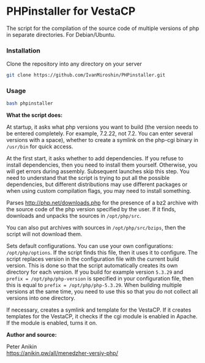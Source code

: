
# PHPinstaller for VestaCP

The script for the compilation of the source code of multiple versions of php in separate directories. For Debian/Ubuntu.

### Installation

Clone the repository into any directory on your server

```bash
git clone https://github.com/IvanMiroshin/PHPinstaller.git
```

### Usage

```bash
bash phpinstaller
```

**What the script does:**

At startup, it asks what php versions you want to build (the version needs to be entered completely. For example, 7.2.22, 
not 7.2. You can enter several versions with a space), whether to create a symlink on the php-cgi binary in `/usr/bin` 
for quick access.

At the first start, it asks whether to add dependencies. If you refuse to install dependencies, then you need to 
install them yourself. Otherwise, you will get errors during assembly. Subsequent launches skip this step. You need to 
understand that the script is trying to put all the possible dependencies, but different distributions may use different 
packages or when using custom compilation flags, you may need to install something.

Parses http://php.net/downloads.php for the presence of a bz2 archive with the source code of the php version specified 
by the user. If it finds, downloads and unpacks the sources in `/opt/php/src`.

You can also put archives with sources in `/opt/php/src/bzips`, then the script will not download them.

Sets default configurations.
You can use your own configurations: `/opt/php/options`. If the script finds this file, then it uses it to configure. 
The script replaces version in the configuration file with the current build version. This is done so that the script 
automatically creates its own directory for each version. If you build for example version `5.3.29` and `prefix = /opt/php/php-version` 
is specified in your configuration file, then this is equal to `prefix = /opt/php/php-5.3.29`. When building multiple 
versions at the same time, you need to use this so that you do not collect all versions into one directory.

If necessary, creates a symlink and template for the VestaCP. If it creates templates for the VestaCP, it checks if the
cgi module is enabled in Apache. If the module is enabled, turns it on.

**Author and source:**

Peter Anikin <br>
https://anikin.pw/all/menedzher-versiy-php/

